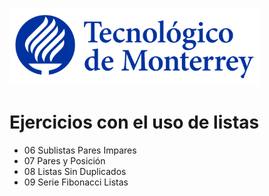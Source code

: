 ![Tec de Monterrey](images/logotecmty.png)
# Ejercicios con el uso de listas

- 06 Sublistas Pares Impares
- 07 Pares y Posición
- 08 Listas Sin Duplicados
- 09 Serie Fibonacci Listas

